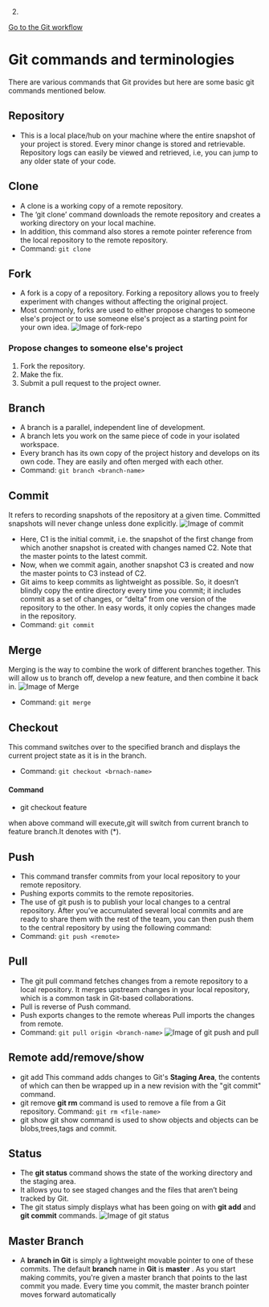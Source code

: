 2.

[Go to the Git workflow](https://github.com/hkstone14/Team-Project-1/blob/master/Git_workflow.md)

# Git commands and terminologies

There are various commands that Git provides but here are some basic git commands mentioned below.

## Repository
* This is a local place/hub on your machine where the entire snapshot of your project is stored. Every minor change is stored and retrievable. Repository logs can easily be viewed and retrieved, i.e, you can jump to any older state of your code.

## Clone
* A clone is a working copy of a remote repository.
* The ‘git clone’ command downloads the remote repository and creates a working directory on your local machine.
* In addition, this command also stores a remote pointer reference from the local repository to the remote repository.
* Command:  ```git clone```

## Fork
* A fork is a copy of a repository. Forking a repository allows you to freely experiment with changes without affecting the original project.
* Most commonly, forks are used to either propose changes to someone else's project or to use someone else's project as a starting point for your own idea.
![Image of fork-repo](https://info201-s17.github.io/book/m16-imgs/fork-repo.png)

### Propose changes to someone else's project
1. Fork the repository.
2. Make the fix.
3. Submit a pull request to the project owner.

## Branch
* A branch is a parallel, independent line of development.
* A branch lets you work on the same piece of code in your isolated workspace.
* Every branch has its own copy of the project history and develops on its own code. They are easily and often merged with each other.
* Command: ```git branch <branch-name>```

## Commit
It refers to recording snapshots of the repository at a given time. Committed snapshots will never change unless done explicitly.
![Image of commit](https://d1jnx9ba8s6j9r.cloudfront.net/blog/wp-content/uploads/2016/11/Git-Commit-Workflow-Git-Tutorial-10-Edureka-768x327.png)
* Here, C1 is the initial commit, i.e. the snapshot of the first change from which another snapshot is created with changes named C2. Note that the master points to the latest commit.
* Now, when we commit again, another snapshot C3 is created and now the master points to C3 instead of C2.
* Git aims to keep commits as lightweight as possible. So, it doesn’t blindly copy the entire directory every time you commit; it includes commit as a set of changes, or “delta” from one version of the repository to the other. In easy words, it only copies the changes made in the repository.
* Command: ```git commit```

## Merge
Merging is the way to combine the work of different branches together. This will allow us to branch off, develop a new feature, and then combine it back in.
![Image of Merge](https://wac-cdn.atlassian.com/dam/jcr:86eba9ec-9391-45ea-800a-948cec1f2ed7/Branch-2.png?cdnVersion=kb)
* Command: ```git merge```

## Checkout 
This command switches over to the specified branch and displays the current project state as it is in the branch.
* Command: ```git checkout <brnach-name>```
#### Command
* git checkout feature

when above command will execute,git will switch from current branch to feature branch.It denotes with (*).

## Push
* This command transfer commits from your local repository to your remote repository.
* Pushing exports commits to the remote repositories.
* The use of  git push is to publish your local changes to a central repository. After you’ve accumulated several local commits and are ready to share them with the rest of the team, you can then push them to the central repository by using the following command:
* Command: ```git push <remote>```

## Pull
* The git pull command fetches changes from a remote repository to a local repository. It merges upstream changes in your local repository, which is a common task in Git-based collaborations.
* Pull is reverse of Push command.
* Push exports changes to the remote whereas Pull imports the changes from remote.
* Command: ```git pull origin <branch-name>```
![Image of git push and pull](https://static.javatpoint.com/tutorial/git/images/git-push.png)

## Remote add/remove/show
* git add
 This command adds changes to Git's **Staging Area**, the contents of which can then be wrapped up in a new revision with the "git commit" command.
* git remove
 **git rm** command is used to remove a file from a Git repository.
 Command: ```git rm <file-name>```
* git show
 git show command is used to show objects and objects can be blobs,trees,tags and commit.

## Status
* The **git status** command shows the state of the working directory and the staging area.
* It allows you to see staged changes and the files that aren’t being tracked by Git.
* The git status simply displays what has been going on with **git add** and **git commit** commands.
 ![Image of git status](https://miro.medium.com/max/1668/1*zLxE3Deuc2ePubedcXvlnQ.png)
    
## Master Branch
* A **branch in Git** is simply a lightweight movable pointer to one of these commits. The default **branch** name in **Git** is **master** . As you start making commits, you're given a master branch that points to the last commit you made. Every time you commit, the master branch pointer moves forward automatically
    

    